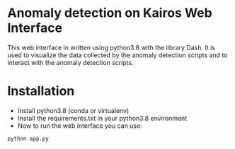 # Anomaly detection on Kairos Web Interface
This web interface in written using python3.8 with the library Dash. It is used to visualize the data collected by the anomaly detection scripts and to interact with the anomaly detection scripts.

# Installation
- Install python3.8 (conda or virtualenv)
- Install the requirements.txt in your python3.8 environment
- Now to run the web interface you can use:
```bash
python app.py 
```